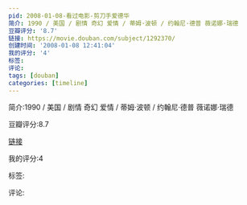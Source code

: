 ```yaml
---
pid: 2008-01-08-看过电影-剪刀手爱德华
简介: 1990 / 美国 / 剧情 奇幻 爱情 / 蒂姆·波顿 / 约翰尼·德普 薇诺娜·瑞德
豆瓣评分: '8.7'
链接: https://movie.douban.com/subject/1292370/
创建时间: '2008-01-08 12:41:04'
我的评分: '4'
标签:
评论:
tags: [douban]
categories: [timeline]
---
```

简介:1990 / 美国 / 剧情 奇幻 爱情 / 蒂姆·波顿 / 约翰尼·德普 薇诺娜·瑞德

豆瓣评分:8.7

[链接](https://movie.douban.com/subject/1292370/)

我的评分:4

标签:

评论:

